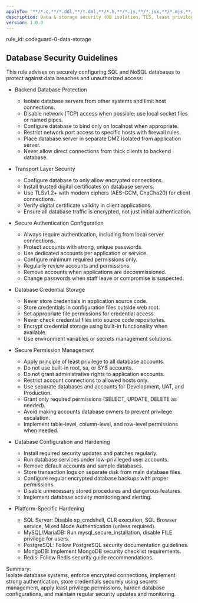 ```yaml
---
applyTo: '**/*.c,**/*.ddl,**/*.dml,**/*.h,**/*.js,**/*.jsx,**/*.mjs,**/*.sql,**/*.yaml,**/*.yml'
description: Data & storage security (DB isolation, TLS, least privilege, RLS/CLS, backups, auditing)
version: 1.0.0
---
```


rule_id: codeguard-0-data-storage

## Database Security Guidelines

This rule advises on securely configuring SQL and NoSQL databases to protect against data breaches and unauthorized access:

- Backend Database Protection
  - Isolate database servers from other systems and limit host connections.
  - Disable network (TCP) access when possible; use local socket files or named pipes.
  - Configure database to bind only on localhost when appropriate.
  - Restrict network port access to specific hosts with firewall rules.
  - Place database server in separate DMZ isolated from application server.
  - Never allow direct connections from thick clients to backend database.

- Transport Layer Security
  - Configure database to only allow encrypted connections.
  - Install trusted digital certificates on database servers.
  - Use TLSv1.2+ with modern ciphers (AES-GCM, ChaCha20) for client connections.
  - Verify digital certificate validity in client applications.
  - Ensure all database traffic is encrypted, not just initial authentication.

- Secure Authentication Configuration
  - Always require authentication, including from local server connections.
  - Protect accounts with strong, unique passwords.
  - Use dedicated accounts per application or service.
  - Configure minimum required permissions only.
  - Regularly review accounts and permissions.
  - Remove accounts when applications are decommissioned.
  - Change passwords when staff leave or compromise is suspected.

- Database Credential Storage
  - Never store credentials in application source code.
  - Store credentials in configuration files outside web root.
  - Set appropriate file permissions for credential access.
  - Never check credential files into source code repositories.
  - Encrypt credential storage using built-in functionality when available.
  - Use environment variables or secrets management solutions.

- Secure Permission Management
  - Apply principle of least privilege to all database accounts.
  - Do not use built-in root, sa, or SYS accounts.
  - Do not grant administrative rights to application accounts.
  - Restrict account connections to allowed hosts only.
  - Use separate databases and accounts for Development, UAT, and Production.
  - Grant only required permissions (SELECT, UPDATE, DELETE as needed).
  - Avoid making accounts database owners to prevent privilege escalation.
  - Implement table-level, column-level, and row-level permissions when needed.

- Database Configuration and Hardening
  - Install required security updates and patches regularly.
  - Run database services under low-privileged user accounts.
  - Remove default accounts and sample databases.
  - Store transaction logs on separate disk from main database files.
  - Configure regular encrypted database backups with proper permissions.
  - Disable unnecessary stored procedures and dangerous features.
  - Implement database activity monitoring and alerting.

- Platform-Specific Hardening
  - SQL Server: Disable xp_cmdshell, CLR execution, SQL Browser service, Mixed Mode Authentication (unless required).
  - MySQL/MariaDB: Run mysql_secure_installation, disable FILE privilege for users.
  - PostgreSQL: Follow PostgreSQL security documentation guidelines.
  - MongoDB: Implement MongoDB security checklist requirements.
  - Redis: Follow Redis security guide recommendations.

Summary:  
Isolate database systems, enforce encrypted connections, implement strong authentication, store credentials securely using secrets management, apply least privilege permissions, harden database configurations, and maintain regular security updates and monitoring.
